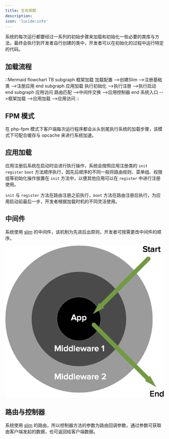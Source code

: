 ```yaml
---
title: 生命周期
description: 
icon: 'lucide:info'
---
```


系统的每次运行都要经过一系列的初始步骤来加载和初始化一些必要的类库与方法，最终会执行到开发者自行创建的类中，开发者可以在初始化的过程中运行特定的代码。

## 加载流程

::Mermaid
    flowchart TB
        subgraph 框架加载
        加载配置
        -->创建Slim
        -->注册基础类
        -->注册应用
        end
        subgraph 应用加载
        执行初始化
        -->执行注册
        -->执行启动
        end
        subgraph 应用访问
        路由匹配
        -->中间件交换
        -->应用控制器
        end
        系统入口
        -->框架加载
        -->应用加载
        -->应用访问
::

## FPM 模式

在 php-fpm 模式下客户端每次运行程序都会从头到尾执行系统的加载步骤，该模式下可配合缓存与 opcache 来进行系统加速。


## 应用加载

应用注册后系统在启动时会进行执行操作，系统会按照应用注册类的 `init` `register` `boot` 方法顺序执行，因先后顺序的不同一般将路由规则、菜单组、权限组等初始化操作放置在 `init` 方法中，以便其他应用可以在 `register` 中进行注册使用。

`init` 与 `register` 方法在路由注册之前执行，`boot` 方法在路由注册后执行，为应用启动前最后一步，开发者根据加载时机的不同灵活使用。

## 中间件

系统使用 [slim](https://www.slimframework.com/docs/v4/concepts/middleware.html) 的中间件，该机制为先进后出原则，开发者可按需更改中间件的顺序。

![alt](/static/middleware.png)


## 路由与控制器

系统使用 [slim](https://www.slimframework.com/docs/v4/objects/routing.html) 的路由，所以控制器方法的参数为路由回调参数，通过参数可获取由客户端发起的数据，也可返回给客户端数据。
